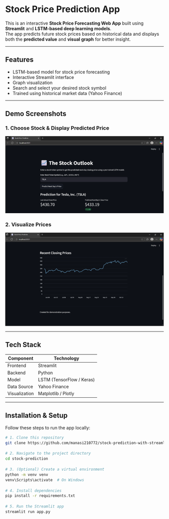 # Stock Price Prediction App

This is an interactive **Stock Price Forecasting Web App** built using **Streamlit** and **LSTM-based deep learning models**.  
The app predicts future stock prices based on historical data and displays both the **predicted value** and **visual graph** for better insight.

---

## Features

- LSTM-based model for stock price forecasting  
- Interactive Streamlit interface  
- Graph visualization  
- Search and select your desired stock symbol  
- Trained using historical market data (Yahoo Finance)

---

## Demo Screenshots

### 1. Choose Stock & Display Predicted Price
![Choose Stock and Prediction Screenshot](./screenshots/Screenshot1.png)

### 2. Visualize Prices
![Graph Screenshot](./screenshots/Screenshot2.png)

---

## Tech Stack

| Component | Technology |
|------------|-------------|
| Frontend | Streamlit |
| Backend | Python |
| Model | LSTM (TensorFlow / Keras) |
| Data Source | Yahoo Finance |
| Visualization | Matplotlib / Plotly |

---

## Installation & Setup

Follow these steps to run the app locally:

```bash
# 1. Clone this repository
git clone https://github.com/manasi210772/stock-prediction-with-streamlit.git

# 2. Navigate to the project directory
cd stock-prediction

# 3. (Optional) Create a virtual environment
python -m venv venv
venv\Scripts\activate  # On Windows

# 4. Install dependencies
pip install -r requirements.txt

# 5. Run the Streamlit app
streamlit run app.py
